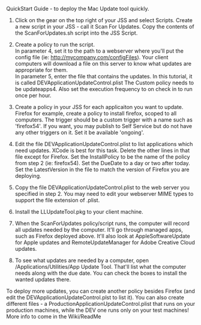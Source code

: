 QuickStart Guide - to deploy the Mac Update tool quickly.  

1) Click on the gear on the top right of your JSS and select Scripts.  Create a new script in your JSS  - call it Scan For Updates.   Copy the contents of the ScanForUpdates.sh script into the JSS Script.  

2) Create a policy to run the script.  
	In parameter 4, set it to the path to a webserver where you'll put the config file (ie: http://mycompany.com/configFiles). Your client computers will download a file on this server to know what updates are appropriate for them.  
	In parameter 5, enter the file that contains the updates.  In this tutorial, it is called DEVApplicationUpdateControl.plist
	The Custom policy needs to be updateapps4.  Also set the execution frequency to on check in to run once per hour.

3) Create a policy in your JSS for each applicaiton you want to update.  Firefox for example, create a policy to install firefox, scoped to all computers.  The trigger should be a custom trigger with a name such as 'firefox54'.  If you want, you may publish to Self Service but do not have any other triggers on it.  Set it be available 'ongoing'.

4) Edit the file DEVApplicationUpdateControl.plist to list applications which need updates.  XCode is best for this task.  Delete the other lines in that file except for Firefox.  Set the InstallPolicy to be the name of the policy from step 2 (ie: firefox54).  Set the DueDate to a day or two after today.  Set the LatestVersion in the file to match the version of Firefox you are deploying.

5) Copy the file DEVApplicationUpdateControl.plist to the web server you specified in step 2.  You may need to edit your webserver MIME types to support the file extension of .plist.

6) Install the LLUpdateTool.pkg to your client machine.  

7) When the ScanForUpdates policy/script runs, the computer will record all updates needed by the computer.  It'll go through managed apps, such as Firefox deployed above.  It'll also look at AppleSoftwareUpdate for Apple updates and RemoteUpdateManager for Adobe Creative Cloud updates.  

8) To see what updates are needed by a computer, open /Applications/Utilities/App Update Tool.   That'll list what the computer needs along with the due date.  You can check the boxes to install the wanted updates there.

To deploy more updates, you can create another policy besides Firefox (and edit the DEVApplicationUpdateControl.plst to list it).  You can also create different files - a ProductionApplicationUpdateControl.plist that runs on your production machines, while the DEV one runs only on your test machines!  More info to come in the Wiki/ReadMe
